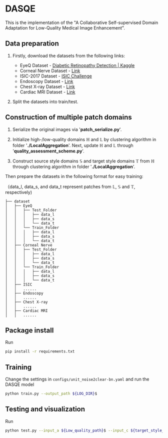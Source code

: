 # DASQE

This is the implementation of the  "A Collaborative Self-supervised Domain Adaptation for Low-Quality Medical Image Enhancement". 

## Data preparation

1. Firstly, download the datasets from the following links:
   
   * EyeQ Dataset - [Diabetic Retinopathy Detection | Kaggle](https://www.kaggle.com/c/diabetic-retinopathy-detection)
   * Corneal Nerve Dataset - [Link](http://bioimlab.dei.unipd.it/)
   * ISIC-2017 Dataset - [ISIC Challenge](https://challenge.isic-archive.com/data/#2017)
   * Endoscopy Dataset - [Link](https://drive.google.com/file/d/1MuO2SbGgOL)
   * Chest X-ray Dataset - [Link](https://nihcc.app.box.com/v/ChestXray-NIHCC)
   * Cardiac MRI Dataset - [Link](https://www.cardiacatlas.org/amrg-cardiac-atlas/)

2. Split the datasets into train/test.

## Construction of multiple patch domains

1. Serialize the original images via '**patch_serialize.py**'.

2. Initialize high-/low-quality domains $\mathbb{H}$ and $\mathbb{L}$ by clustering algorithm in folder '**./LocalAggregation**'. Next, update $\mathbb{H}$ and $\mathbb{L}$ through '**quality_assessment_scheme.py**'.

3. Construct source style domains $\mathbb{S}$  and target style domains $\mathbb{T}$ from $\mathbb{H}$ through clustering algorithm in folder '**./LocalAggregation**'.

Then prepare the datasets in the following format for easy training: 

（data_l, data_s, and data_t represent patches from $\mathbb{L}$, $\mathbb{S}$ and $\mathbb{T}$, respectively)

```angular2html
├── dataset
│   ├── EyeQ
│   │   ├── Test_Folder
│   │   │   ├── data_l  
│   │   │   ├── data_s
│   │   │   └── data_t
│   │   └── Train_Folder
│   │   │   ├── data_l
│   │   │   ├── data_s
│   │   │   └── data_t
│   ├── Corneal Nerve
│   │   ├── Test_Folder
│   │   │   ├── data_l
│   │   │   ├── data_s
│   │   │   └── data_t
│   │   └── Train_Folder
│   │   │   ├── data_l
│   │   │   ├── data_s
│   │   │   └── data_t
│   ├── ISIC
│   │   ......
│   ├── Endoscopy
│   │   ......
│   ├── Chest X-ray
│   │   ......
│   ├── Cardiac MRI
│   │   ......
```

## Package install

Run

```bash
pip install -r requirements.txt
```

## Training

Change the settings in `configs/unit_noise2clear-bn.yaml` and run the DASQE model

```bash
python train.py --output_path ${LOG_DIR}$
```

## Testing and visualization

Run 

```bash
python test.py --input_a ${Low_quality_path}$ --input_c ${target_style_path}$ --output_folder ${output_image_path}$ --checkpoint ${pretrain_model_path}$ --psnr
```
